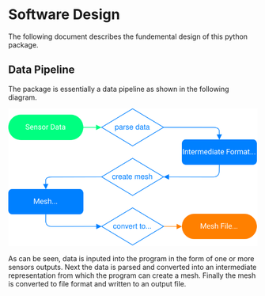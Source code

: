 # Software Design
The following document describes the fundemental design of this python package.

## Data Pipeline
The package is essentially a data pipeline as shown in the following diagram.

![Data Pipeline Diagram](./assets/data_pipeline.svg)

As can be seen, data is inputed into the program in the form of one or more sensors outputs. Next the data is parsed and converted into an intermediate representation from which the program can create a mesh. Finally the mesh is converted to file format and written to an output file.
